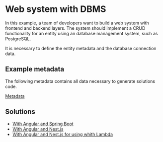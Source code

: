 # Web system with DBMS

In this example, a team of developers want to build a web system with frontend and backend layers. The system should implement a CRUD functionality for an entity using an database management system, such as PostgreSQL.

It is necessary to define the entity metadata and the database connection data.

## Example metadata

The following metadata contains all data necessary to generate solutions code.

[Metadata](metadata.json)


## Solutions 

- [With Angular and Spring Boot](solutions/angularSpringBoot)
- [With Angular and Nest.js](solutions/angularNestJS)
- [With Angular and Nest.js for using whith Lambda](solutions/angularNestJSLambda)
